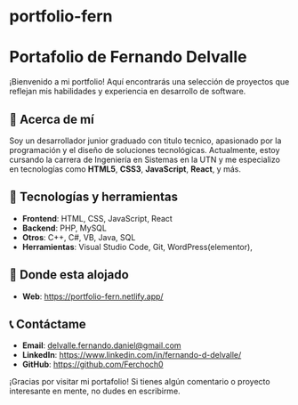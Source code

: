 # portfolio-fern

# Portafolio de Fernando Delvalle

¡Bienvenido a mi portfolio! Aquí encontrarás una selección de proyectos que reflejan mis habilidades y experiencia en desarrollo de software.

## 🌟 Acerca de mí
Soy un desarrollador junior  graduado con titulo tecnico, apasionado por la programación y el diseño de soluciones tecnológicas. Actualmente, estoy cursando la carrera de Ingeniería en Sistemas en la UTN y me especializo en tecnologías como **HTML5**, **CSS3**, **JavaScript**, **React**, y más.

## 🚀 Tecnologías y herramientas
- **Frontend**: HTML, CSS, JavaScript, React
- **Backend**: PHP, MySQL
- **Otros**: C++, C#, VB, Java, SQL
- **Herramientas**: Visual Studio Code, Git, WordPress(elementor), 

## 🎯 Donde esta alojado
- **Web**: https://portfolio-fern.netlify.app/

## 📞 Contáctame
- **Email**: delvalle.fernando.daniel@gmail.com
- **LinkedIn**:  https://www.linkedin.com/in/fernando-d-delvalle/
- **GitHub**: https://github.com/Ferchoch0

¡Gracias por visitar mi portafolio! Si tienes algún comentario o proyecto interesante en mente, no dudes en escribirme.
